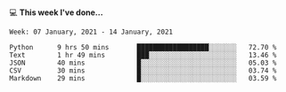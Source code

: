 💻 **This week I've done...**

<!--START_SECTION:waka-->
```text
Week: 07 January, 2021 - 14 January, 2021

Python      9 hrs 50 mins       ██████████████████░░░░░░░   72.70 % 
Text        1 hr 49 mins        ███░░░░░░░░░░░░░░░░░░░░░░   13.46 % 
JSON        40 mins             █░░░░░░░░░░░░░░░░░░░░░░░░   05.03 % 
CSV         30 mins             █░░░░░░░░░░░░░░░░░░░░░░░░   03.74 % 
Markdown    29 mins             █░░░░░░░░░░░░░░░░░░░░░░░░   03.59 %
```
<!--END_SECTION:waka-->
